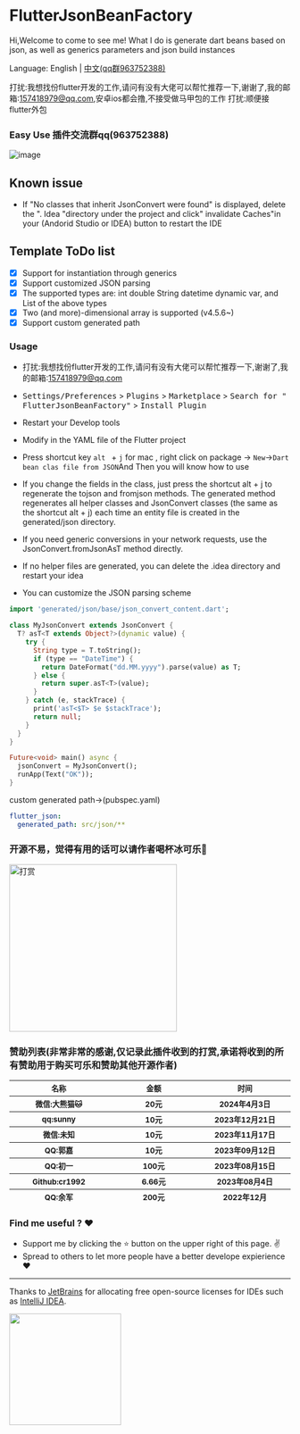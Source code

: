 # FlutterJsonBeanFactory

Hi,Welcome to come to see me!
What I do is generate dart beans based on json, as well as generics parameters and json build instances

Language: English | [中文(qq群963752388)](https://juejin.cn/post/7030739002969817118/)

打扰:我想找份flutter开发的工作,请问有没有大佬可以帮忙推荐一下,谢谢了,我的邮箱:157418979@qq.com,安卓ios都会撸,不接受做马甲包的工作
打扰:顺便接flutter外包


### Easy Use 插件交流群qq(963752388)

![image](.github/beantojson_factory.gif)

## Known issue

- If "No classes that inherit JsonConvert were found" is displayed, delete the ". Idea "directory under the project and
  click" invalidate Caches"in your (Andorid Studio or IDEA) button to restart the IDE

## Template ToDo list

- [x] Support for instantiation through generics
- [x] Support customized JSON parsing
- [x] The supported types are: int double String datetime dynamic var, and List of the above types
- [x] Two (and more)-dimensional array is supported (v4.5.6~)
- [x] Support custom generated path

<!-- Plugin description -->

### Usage

* 打扰:我想找份flutter开发的工作,请问有没有大佬可以帮忙推荐一下,谢谢了,我的邮箱:157418979@qq.com
* <kbd>Settings/Preferences</kbd> > <kbd>Plugins</kbd> > <kbd>Marketplace</kbd> > <kbd>Search for "
  FlutterJsonBeanFactory"</kbd> >
  <kbd>Install Plugin</kbd>
* Restart your Develop tools
* Modify in the YAML file of the Flutter project

* Press shortcut key `alt ` + `j` for mac , right click on package -> `New`->`Dart bean clas file from JSON`And Then you
  will know how to use
* If you change the fields in the class, just press the shortcut alt + j to regenerate the tojson and fromjson methods.
  The generated method regenerates all helper classes and JsonConvert classes (the same as the shortcut alt + j) each
  time an entity file is created in the generated/json directory.
* If you need generic conversions in your network requests, use the JsonConvert.fromJsonAsT<T> method directly.
* If no helper files are generated, you can delete the .idea directory and restart your idea
* You can customize the JSON parsing scheme

```dart
import 'generated/json/base/json_convert_content.dart';

class MyJsonConvert extends JsonConvert {
  T? asT<T extends Object?>(dynamic value) {
    try {
      String type = T.toString();
      if (type == "DateTime") {
        return DateFormat("dd.MM.yyyy").parse(value) as T;
      } else {
        return super.asT<T>(value);
      }
    } catch (e, stackTrace) {
      print('asT<$T> $e $stackTrace');
      return null;
    }
  }
}

Future<void> main() async {
  jsonConvert = MyJsonConvert();
  runApp(Text("OK"));
}
```

custom generated path->(pubspec.yaml)

```yaml 
flutter_json:
  generated_path: src/json/**
```

<!-- Plugin description end -->

### 开源不易，觉得有用的话可以请作者喝杯冰可乐🥤

<img src="https://github.com/fluttercandies/FlutterJsonBeanFactory/blob/master/wechat_pay.png" width = "300" height = "300" alt="打赏"/>

### 赞助列表(非常非常的感谢,仅记录此插件收到的打赏,承诺将收到的所有赞助用于购买可乐和赞助其他开源作者)

<table>
  <thead>
    <tr>
      <th style="width: 180px;">
          <sub>名称</sub><br>
      </th>
      <th style="width: 180px;">
          <sub>金额</sub><br>
      </th>
      <th  style="width: 180px;">
          <sub>时间</sub><br>
      </th>
    </tr>
    <tr>
      <th style="width: 180px;">
          <sub>微信:大熊猫🐱</sub><br>
      </th>
      <th style="width: 180px;">
          <sub>20元</sub><br>
      </th>
      <th  style="width: 180px;">
          <sub>2024年4月3日</sub><br>
      </th>
    <tr>
    <tr>
      <th style="width: 180px;">
          <sub>qq:sunny</sub><br>
      </th>
      <th style="width: 180px;">
          <sub>10元</sub><br>
      </th>
      <th  style="width: 180px;">
          <sub>2023年12月21日</sub><br>
      </th>
    <tr>
    <tr>
      <th style="width: 180px;">
          <sub>微信:未知</sub><br>
      </th>
      <th style="width: 180px;">
          <sub>10元</sub><br>
      </th>
      <th  style="width: 180px;">
          <sub>2023年11月17日</sub><br>
      </th>
    <tr>
      <th style="width: 180px;">
          <sub>QQ:郭嘉</sub><br>
      </th>
      <th style="width: 180px;">
          <sub>10元</sub>
      </th>
      <th style="width: 180px;">
          <sub>2023年09月12日</sub>
      </th>
    </tr>
    <tr>
      <th style="width: 180px;">
          <sub>QQ:初一</sub><br>
      </th>
      <th style="width: 180px;">
          <sub>100元</sub>
      </th>
      <th style="width: 180px;">
          <sub>2023年08月15日</sub>
      </th>
    </tr>
    <tr>
      <th style="width: 180px;">
          <sub>Github:cr1992</sub><br>
      </th>
       <th style="width: 180px;">
          <sub>6.66元</sub>
      </th>
       <th style="width: 180px;">
          <sub>2023年08月4日</sub>
      </th>
    </tr>
    <tr>
     <th style="width: 180px;">
          <sub>QQ:余军</sub><br>
      </th>
     <th style="width: 180px;">
          <sub>200元</sub>
      </th>
     <th style="width: 180px;">
          <sub>2022年12月</sub>
      </th>
    </tr>

  </thead>
</table>

### Find me useful ? :heart:

* Support me by clicking the :star: button on the upper right of this page. :v:
* Spread to others to let more people have a better develope expierience :heart:

---
Thanks to [JetBrains](https://www.jetbrains.com/?from=fluttercandies) for allocating free open-source licenses for IDEs
such as [IntelliJ IDEA](https://www.jetbrains.com/idea/?from=fluttercandies).

[<img src=".github/jetbrains-variant.png" width="200"/>](https://www.jetbrains.com/?from=fluttercandies)